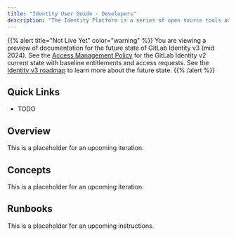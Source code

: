 ```yaml
---
title: "Identity User Guide - Developers"
description: "The Identity Platform is a series of open source tools and reference architecture (paved roads) that the Identity Engineering team has created. We believe that everyone can contribute and help us add more business value, user experience quality of life improvements, and security best practices. This page provides a quick reference guide and runbooks for how internal team members can contribute to the platform and provides an orientation of all the components within the Identity Platform. You can see the Identity Platform documentation for each component to dive deeper and view the contribution guide for each repository after you understand the landscape."
---
```


{{% alert title="Not Live Yet" color="warning" %}}
You are viewing a preview of documentation for the future state of GitLab Identity v3 (mid 2024). See the <a href="/handbook/security/access-management-policy">Access Management Policy</a> for the GitLab Identity v2 current state with baseline entitlements and access requests. See the <a href="/handbook/security/identity/roadmap">Identity v3 roadmap</a> to learn more about the future state.
{{% /alert %}}

## Quick Links

- TODO

## Overview

This is a placeholder for an upcoming iteration.

## Concepts

This is a placeholder for an upcoming iteration.

## Runbooks

This is a placeholder for an upcoming instructions.
